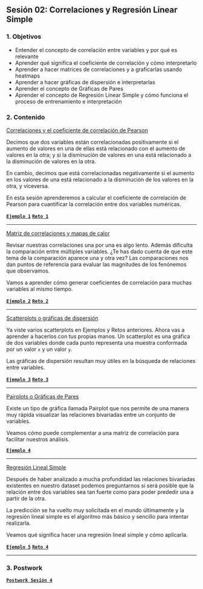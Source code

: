 
## Sesión 02: Correlaciones y Regresión Linear Simple

### 1. Objetivos

- Entender el concepto de correlación entre variables y por qué es relevante
- Aprender qué significa el coeficiente de correlación y cómo interpretarlo
- Aprender a hacer matrices de correlaciones y a graficarlas usando heatmaps
- Aprender a hacer gráficas de dispersión e interpretarlas
- Aprender el concepto de Gráficas de Pares
- Aprender el concepto de Regresión Linear Simple y cómo funciona el proceso de entrenamiento e interpretación

### 2. Contenido

<ins>Correlaciones y el coeficiente de correlación de Pearson</ins>

Decimos que dos variables están correlacionadas positivamente si el aumento de valores en una de ellas está relacionado con el aumento de valores en la otra; y si la disminución de valores en una está relacionado a la disminución de valores en la otra.

En cambio, decimos que está correlacionadas negativamente si el aumento en los valores de una está relacionado a la disminución de los valores en la otra, y viceversa.

En esta sesión aprenderemos a calcular el coeficiente de correlación de Pearson para cuantificar la correlación entre dos variables numéricas.

>

[**`Ejemplo 1`**](Ejemplo-01/coeficiente_de_pearson.ipynb)
[**`Reto 1`**](Reto-01/coeficiente_de_pearson.ipynb)

---

<ins>Matriz de correlaciones y mapas de calor</ins>

Revisar nuestras correlaciones una por una es algo lento. Además dificulta la comparación entre múltiples variables. ¿Te has dado cuenta de que este tema de la comparación aparece una y otra vez? Las comparaciones nos dan puntos de referencia para evaluar las magnitudes de los fenónemos que observamos.

Vamos a aprender cómo generar coeficientes de correlación para muchas variables al mismo tiempo.

>

[**`Ejemplo 2`**](Ejemplo-02/matriz_de_correlaciones.ipynb)
[**`Reto 2`**](Reto-02/matriz_de_correlaciones.ipynb)

---

<ins>Scatterplots o gráficas de dispersión</ins>

Ya viste varios scatterplots en Ejemplos y Retos anteriores. Ahora vas a aprender a hacerlos con tus propias manos. Un scatterplot es una gráfica de dos variables donde cada punto representa una muestra conformada por un valor `x` y un valor `y`.

Las gráficas de dispersión resultan muy útiles en la búsqueda de relaciones entre variables.

>

[**`Ejemplo 3`**](Ejemplo-03/graficas_de_dispersion.ipynb)
[**`Reto 3`**](Reto-03/graficas_de_dispersion.ipynb)

---

<ins>Pairplots o Gráficas de Pares</ins>

Existe un tipo de gráfica llamada Pairplot que nos permite de una manera muy rápida visualizar las relaciones bivariadas entre un conjunto de variables.

Veamos cómo puede complementar a una matriz de correlación para facilitar nuestros análisis.

>

[**`Ejemplo 4`**](Ejemplo-04/pairplots.ipynb)

---

<ins>Regresión Lineal Simple</ins>

Después de haber analizado a mucha profundidad las relaciones bivariadas existentes en nuestro dataset podemos preguntarnos si será posible que la relación entre dos variables sea tan fuerte como para poder prededir una a partir de la otra.

La predicción se ha vuelto muy solicitada en el mundo últimamente y la regresión lineal simple es el algoritmo más básico y sencillo para intentar realizarla.

Veamos qué significa hacer una regresión lineal simple y cómo aplicarla.

>

[**`Ejemplo 5`**](Ejemplo-05/regresion_lineal_simple.ipynb)
[**`Reto 4`**](Reto-04/regresion_lineal_simple.ipynb)

---

### 3. Postwork

[**`Postwork Sesión 4`**](Postwork/Readme.md)
